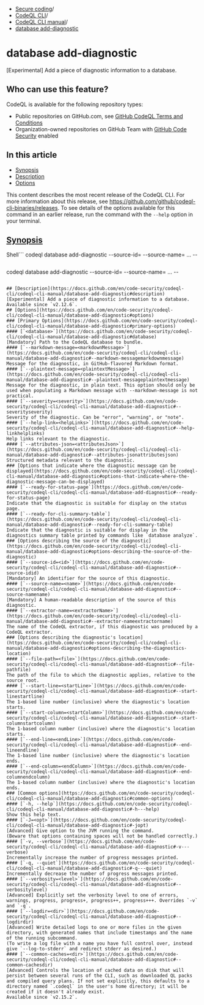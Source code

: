   * [Secure coding](https://docs.github.com/en/code-security "Secure coding")/
  * [CodeQL CLI](https://docs.github.com/en/code-security/codeql-cli "CodeQL CLI")/
  * [CodeQL CLI manual](https://docs.github.com/en/code-security/codeql-cli/codeql-cli-manual "CodeQL CLI manual")/
  * [database add-diagnostic](https://docs.github.com/en/code-security/codeql-cli/codeql-cli-manual/database-add-diagnostic "database add-diagnostic")


# database add-diagnostic
[Experimental] Add a piece of diagnostic information to a database.
## Who can use this feature?
CodeQL is available for the following repository types:
  * Public repositories on GitHub.com, see [GitHub CodeQL Terms and Conditions](https://github.com/github/codeql-cli-binaries/blob/main/LICENSE.md)
  * Organization-owned repositories on GitHub Team with [GitHub Code Security](https://docs.github.com/en/get-started/learning-about-github/about-github-advanced-security) enabled


## In this article
  * [Synopsis](https://docs.github.com/en/code-security/codeql-cli/codeql-cli-manual/database-add-diagnostic#synopsis)
  * [Description](https://docs.github.com/en/code-security/codeql-cli/codeql-cli-manual/database-add-diagnostic#description)
  * [Options](https://docs.github.com/en/code-security/codeql-cli/codeql-cli-manual/database-add-diagnostic#options)


This content describes the most recent release of the CodeQL CLI. For more information about this release, see <https://github.com/github/codeql-cli-binaries/releases>.
To see details of the options available for this command in an earlier release, run the command with the `--help` option in your terminal.
## [Synopsis](https://docs.github.com/en/code-security/codeql-cli/codeql-cli-manual/database-add-diagnostic#synopsis)
Shell```
codeql database add-diagnostic --source-id=<id> --source-name=<name> <options>... -- <database>

```
```
codeql database add-diagnostic --source-id=<id> --source-name=<name> <options>... -- <database>

```

## [Description](https://docs.github.com/en/code-security/codeql-cli/codeql-cli-manual/database-add-diagnostic#description)
[Experimental] Add a piece of diagnostic information to a database.
Available since `v2.12.6`.
## [Options](https://docs.github.com/en/code-security/codeql-cli/codeql-cli-manual/database-add-diagnostic#options)
### [Primary Options](https://docs.github.com/en/code-security/codeql-cli/codeql-cli-manual/database-add-diagnostic#primary-options)
#### [`<database>`](https://docs.github.com/en/code-security/codeql-cli/codeql-cli-manual/database-add-diagnostic#database)
[Mandatory] Path to the CodeQL database to bundle.
#### [`--markdown-message=<markdownMessage>`](https://docs.github.com/en/code-security/codeql-cli/codeql-cli-manual/database-add-diagnostic#--markdown-messagemarkdownmessage)
Message for the diagnostic, in GitHub-flavored Markdown format.
#### [`--plaintext-message=<plaintextMessage>`](https://docs.github.com/en/code-security/codeql-cli/codeql-cli-manual/database-add-diagnostic#--plaintext-messageplaintextmessage)
Message for the diagnostic, in plain text. This option should only be used when populating a Markdown message with --markdown-message is not practical.
#### [`--severity=<severity>`](https://docs.github.com/en/code-security/codeql-cli/codeql-cli-manual/database-add-diagnostic#--severityseverity)
Severity of the diagnostic. Can be "error", "warning", or "note".
#### [`--help-link=<helpLinks>`](https://docs.github.com/en/code-security/codeql-cli/codeql-cli-manual/database-add-diagnostic#--help-linkhelplinks)
Help links relevant to the diagnostic.
#### [`--attributes-json=<attributesJson>`](https://docs.github.com/en/code-security/codeql-cli/codeql-cli-manual/database-add-diagnostic#--attributes-jsonattributesjson)
Structured metadata relevant to the diagnostic.
### [Options that indicate where the diagnostic message can be displayed](https://docs.github.com/en/code-security/codeql-cli/codeql-cli-manual/database-add-diagnostic#options-that-indicate-where-the-diagnostic-message-can-be-displayed)
#### [`--ready-for-status-page`](https://docs.github.com/en/code-security/codeql-cli/codeql-cli-manual/database-add-diagnostic#--ready-for-status-page)
Indicate that the diagnostic is suitable for display on the status page.
#### [`--ready-for-cli-summary-table`](https://docs.github.com/en/code-security/codeql-cli/codeql-cli-manual/database-add-diagnostic#--ready-for-cli-summary-table)
Indicate that the diagnostic is suitable for display in the diagnostics summary table printed by commands like `database analyze`.
### [Options describing the source of the diagnostic](https://docs.github.com/en/code-security/codeql-cli/codeql-cli-manual/database-add-diagnostic#options-describing-the-source-of-the-diagnostic)
#### [`--source-id=<id>`](https://docs.github.com/en/code-security/codeql-cli/codeql-cli-manual/database-add-diagnostic#--source-idid)
[Mandatory] An identifier for the source of this diagnostic.
#### [`--source-name=<name>`](https://docs.github.com/en/code-security/codeql-cli/codeql-cli-manual/database-add-diagnostic#--source-namename)
[Mandatory] A human-readable description of the source of this diagnostic.
#### [`--extractor-name=<extractorName>`](https://docs.github.com/en/code-security/codeql-cli/codeql-cli-manual/database-add-diagnostic#--extractor-nameextractorname)
The name of the CodeQL extractor, if this diagnostic was produced by a CodeQL extractor.
### [Options describing the diagnostic's location](https://docs.github.com/en/code-security/codeql-cli/codeql-cli-manual/database-add-diagnostic#options-describing-the-diagnostics-location)
#### [`--file-path=<file>`](https://docs.github.com/en/code-security/codeql-cli/codeql-cli-manual/database-add-diagnostic#--file-pathfile)
The path of the file to which the diagnostic applies, relative to the source root.
#### [`--start-line=<startLine>`](https://docs.github.com/en/code-security/codeql-cli/codeql-cli-manual/database-add-diagnostic#--start-linestartline)
The 1-based line number (inclusive) where the diagnostic's location starts.
#### [`--start-column=<startColumn>`](https://docs.github.com/en/code-security/codeql-cli/codeql-cli-manual/database-add-diagnostic#--start-columnstartcolumn)
The 1-based column number (inclusive) where the diagnostic's location starts.
#### [`--end-line=<endLine>`](https://docs.github.com/en/code-security/codeql-cli/codeql-cli-manual/database-add-diagnostic#--end-lineendline)
The 1-based line number (inclusive) where the diagnostic's location ends.
#### [`--end-column=<endColumn>`](https://docs.github.com/en/code-security/codeql-cli/codeql-cli-manual/database-add-diagnostic#--end-columnendcolumn)
The 1-based column number (inclusive) where the diagnostic's location ends.
### [Common options](https://docs.github.com/en/code-security/codeql-cli/codeql-cli-manual/database-add-diagnostic#common-options)
#### [`-h, --help`](https://docs.github.com/en/code-security/codeql-cli/codeql-cli-manual/database-add-diagnostic#-h---help)
Show this help text.
#### [`-J=<opt>`](https://docs.github.com/en/code-security/codeql-cli/codeql-cli-manual/database-add-diagnostic#-jopt)
[Advanced] Give option to the JVM running the command.
(Beware that options containing spaces will not be handled correctly.)
#### [`-v, --verbose`](https://docs.github.com/en/code-security/codeql-cli/codeql-cli-manual/database-add-diagnostic#-v---verbose)
Incrementally increase the number of progress messages printed.
#### [`-q, --quiet`](https://docs.github.com/en/code-security/codeql-cli/codeql-cli-manual/database-add-diagnostic#-q---quiet)
Incrementally decrease the number of progress messages printed.
#### [`--verbosity=<level>`](https://docs.github.com/en/code-security/codeql-cli/codeql-cli-manual/database-add-diagnostic#--verbositylevel)
[Advanced] Explicitly set the verbosity level to one of errors, warnings, progress, progress+, progress++, progress+++. Overrides `-v` and `-q`.
#### [`--logdir=<dir>`](https://docs.github.com/en/code-security/codeql-cli/codeql-cli-manual/database-add-diagnostic#--logdirdir)
[Advanced] Write detailed logs to one or more files in the given directory, with generated names that include timestamps and the name of the running subcommand.
(To write a log file with a name you have full control over, instead give `--log-to-stderr` and redirect stderr as desired.)
#### [`--common-caches=<dir>`](https://docs.github.com/en/code-security/codeql-cli/codeql-cli-manual/database-add-diagnostic#--common-cachesdir)
[Advanced] Controls the location of cached data on disk that will persist between several runs of the CLI, such as downloaded QL packs and compiled query plans. If not set explicitly, this defaults to a directory named `.codeql` in the user's home directory; it will be created if it doesn't already exist.
Available since `v2.15.2`.
